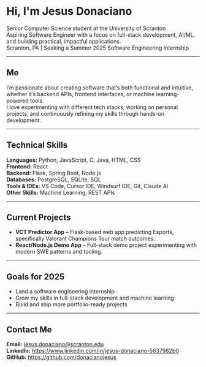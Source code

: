 # Hi, I'm Jesus Donaciano
Senior Computer Science student at the University of Scranton  
Aspiring Software Engineer with a focus on full-stack development, AI/ML, and building practical, impactful applications.  
Scranton, PA | Seeking a Summer 2025 Software Engineering Internship  

---

## Me
I’m passionate about creating software that’s both functional and intuitive, whether it’s backend APIs, frontend interfaces, or machine learning-powered tools.  
I love experimenting with different tech stacks, working on personal projects, and continuously refining my skills through hands-on development.  

---

## Technical Skills
**Languages:** Python, JavaScript, C, Java, HTML, CSS  
**Frontend:** React  
**Backend:** Flask, Spring Boot, Node.js  
**Databases:** PostgreSQL, SQLite, SQL  
**Tools & IDEs:** VS Code, Cursor IDE, Windsurf IDE, Git, Claude AI  
**Other Skills:** Machine Learning, REST APIs  

---

## Current Projects
- **VCT Predictor App** – Flask-based web app predicting Esports, specifically Valorant Champions Tour match outcomes.  
- **React/Node.js Demo App** – Full-stack demo project experimenting with modern SWE patterns and tooling.  

---

## Goals for 2025
- Land a software engineering internship  
- Grow my skills in full-stack development and machine learning  
- Build and ship more portfolio-ready projects  

---

## Contact Me
**Email:** jesus.donaciano@scranton.edu  
**LinkedIn:** https://www.linkedin.com/in/jesus-donaciano-5637982b0   
**GitHub:** https://github.com/donacianojesus
